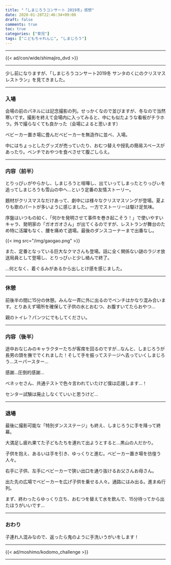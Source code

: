 ```yaml
---
title: "「しまじろうコンサート 2019冬」感想"
date: 2020-01-28T22:46:34+09:00
draft: false
comments: true
toc: true
categories: ["育児"]
tags: ["こどもちゃれんじ", "しまじろう"]
---
```


<!--more-->

---

{{< ad/con/wide/shimajiro_dvd >}}

---

少し前になりますが、「しまじろうコンサート2019冬 サンタのくにのクリスマスレストラン」を見てきました。

---

### 入場

会場の前のパネルには記念撮影の列。せっかくなので並びますが、冬なので当然寒いです。撮影を終えて会場内に入ってみると、中にも似たような看板がチラホラ。外で撮らなくても良かった（会場によると思います）

ベビーカー置き場に畳んだベビーカーを無造作に並べ、入場。

中にはちょっとしたグッズが売っていたり、おむつ替えや授乳の簡易スペースがあったり。ベンチでおやつを食べさせて腹ごしらえ。

---

### 内容（前半）

とりっぴぃがやらかし、しまじろうと喧嘩し、出ていってしまったとりっぴぃを追ってしまじろうも雪山の中へ…という定番の友情ストーリー。

題材がクリスマスなだけあって、劇中には様々なクリスマスソングが登場。夏よりも歌のパートが多いように感じました。一方でストーリーは駆け足気味。

序盤はいつもの如く、「何かを発明させて事件を巻き起こそう！」で使いやすいキャラ、発明家の「ガオガオさん」が出てくるのですが、レストランが舞台のため特に活躍もなく、腰を痛めて退場。最後のダンスコーナーまで出番なし。

{{< img src="/img/gaogao.png" >}}

また、定番となっている巨大なクマさんも登場。話に全く関係ない謎のラジオ放送局員として登場し、とりっぴぃと少し絡んで終了。

…何となく、着ぐるみがあるから出しとけ感を感じました。

---

### 休憩

前後半の間に15分の休憩。みんな一斉に外に出るのでベンチはかなり混み合います。とりあえず場所を確保して子供の水とおむつ、お腹すいてたらおやつ…

親のトイレ？パンツにでもしてください。

---

### 内容（後半）

途中おなじみのキャラクターたちが客席を回るのですが…なんと、しまじろうが長男の頭を撫ででくれました！そして手を振ってステージへ去っていくしまじろう…スーパースター…

感謝…圧倒的感謝…

ベネッセさん、共通テストで色々言われていたけど僕は応援します…！

センター試験は廃止しなくていいと思うけど…

---

### 退場

最後に撮影可能な「特別ダンスステージ」も終え、しまじろうに手を降って終幕。

大満足し疲れ果てた子どもたちを連れて出ようとすると…黒山の人だかり。

子供を抱え、あるいは手を引き、ゆっくりと進む。ベビーカー置き場を彷徨う人々。

右手に子供、左手にベビーカーで狭い出口を通り抜けるお父さんお母さん。

出た先の広場でベビーカーを広げ子供を乗せる人々。通路にはみ出る。進まぬ行列。

まず、終わったらゆっくり立ち、おむつを替えて水を飲んで、15分待ってから出たほうがいいです…

---

### おわり

子連れ人混みなので、返ったら鬼のように手洗いうがいをします！

---

{{< ad/moshimo/kodomo_challenge >}}

---

